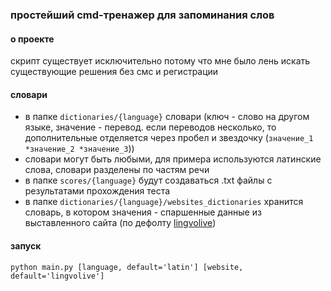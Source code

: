 ### простейший cmd-тренажер для запоминания слов
#### о проекте
скрипт существует исключительно потому что мне было лень искать существующие решения без смс и регистрации

#### словари
* в папке `dictionaries/{language}` словари (ключ - слово на другом языке, значение - перевод. если переводов несколько, то дополнительные отделяется через пробел и звездочку (`значение_1 *значение_2 *значение_3`))  
* словари могут быть любыми, для примера используются латинские слова, словари разделены по частям речи  
* в папке `scores/{language}` будут создаваться .txt файлы с результатами прохождения теста
* в папке `dictionaries/{language}/websites_dictionaries` хранится словарь, в котором значения - спаршенные данные из выставленного сайта (по дефолту [lingvolive](www.lingvolive.com))

#### запуск
```python main.py [language, default='latin'] [website, default='lingvolive']```
